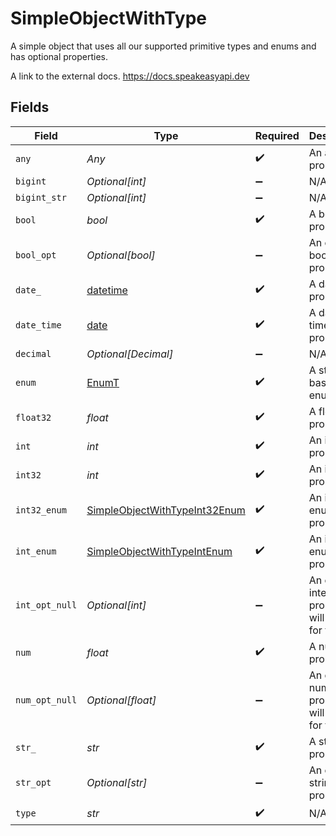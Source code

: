 # SimpleObjectWithType

A simple object that uses all our supported primitive types and enums and has optional properties.

A link to the external docs.
<https://docs.speakeasyapi.dev>


## Fields

| Field                                                                                 | Type                                                                                  | Required                                                                              | Description                                                                           | Example                                                                               |
| ------------------------------------------------------------------------------------- | ------------------------------------------------------------------------------------- | ------------------------------------------------------------------------------------- | ------------------------------------------------------------------------------------- | ------------------------------------------------------------------------------------- |
| `any`                                                                                 | *Any*                                                                                 | :heavy_check_mark:                                                                    | An any property.                                                                      |                                                                                       |
| `bigint`                                                                              | *Optional[int]*                                                                       | :heavy_minus_sign:                                                                    | N/A                                                                                   |                                                                                       |
| `bigint_str`                                                                          | *Optional[int]*                                                                       | :heavy_minus_sign:                                                                    | N/A                                                                                   |                                                                                       |
| `bool`                                                                                | *bool*                                                                                | :heavy_check_mark:                                                                    | A boolean property.                                                                   | true                                                                                  |
| `bool_opt`                                                                            | *Optional[bool]*                                                                      | :heavy_minus_sign:                                                                    | An optional boolean property.                                                         | true                                                                                  |
| `date_`                                                                               | [datetime](https://docs.python.org/3/library/datetime.html#datetime-objects)          | :heavy_check_mark:                                                                    | A date property.                                                                      | 2020-01-01                                                                            |
| `date_time`                                                                           | [date](https://docs.python.org/3/library/datetime.html#date-objects)                  | :heavy_check_mark:                                                                    | A date-time property.                                                                 | 2020-01-01T00:00:00.000Z                                                              |
| `decimal`                                                                             | *Optional[Decimal]*                                                                   | :heavy_minus_sign:                                                                    | N/A                                                                                   |                                                                                       |
| `enum`                                                                                | [EnumT](../../models/shared/enumt.md)                                                 | :heavy_check_mark:                                                                    | A string based enum                                                                   | two                                                                                   |
| `float32`                                                                             | *float*                                                                               | :heavy_check_mark:                                                                    | A float32 property.                                                                   | 2.2222222                                                                             |
| `int`                                                                                 | *int*                                                                                 | :heavy_check_mark:                                                                    | An integer property.                                                                  | 999999                                                                                |
| `int32`                                                                               | *int*                                                                                 | :heavy_check_mark:                                                                    | An int32 property.                                                                    | 1                                                                                     |
| `int32_enum`                                                                          | [SimpleObjectWithTypeInt32Enum](../../models/shared/simpleobjectwithtypeint32enum.md) | :heavy_check_mark:                                                                    | An int32 enum property.                                                               | 69                                                                                    |
| `int_enum`                                                                            | [SimpleObjectWithTypeIntEnum](../../models/shared/simpleobjectwithtypeintenum.md)     | :heavy_check_mark:                                                                    | An integer enum property.                                                             | 3                                                                                     |
| `int_opt_null`                                                                        | *Optional[int]*                                                                       | :heavy_minus_sign:                                                                    | An optional integer property will be null for tests.                                  | 999999                                                                                |
| `num`                                                                                 | *float*                                                                               | :heavy_check_mark:                                                                    | A number property.                                                                    | 1.1                                                                                   |
| `num_opt_null`                                                                        | *Optional[float]*                                                                     | :heavy_minus_sign:                                                                    | An optional number property will be null for tests.                                   | 1.1                                                                                   |
| `str_`                                                                                | *str*                                                                                 | :heavy_check_mark:                                                                    | A string property.                                                                    | example                                                                               |
| `str_opt`                                                                             | *Optional[str]*                                                                       | :heavy_minus_sign:                                                                    | An optional string property.                                                          | optional example                                                                      |
| `type`                                                                                | *str*                                                                                 | :heavy_check_mark:                                                                    | N/A                                                                                   |                                                                                       |